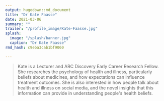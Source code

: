 ```yaml
---
output: hugodown::md_document
title: "Dr Kate Faasse"
date: 2021-03-06
summary: ""
trailer: "/profile_image/Kate-Faasse.jpg"
splash:
  image: "/splash/banner.jpg"
  caption: "Dr Kate Faasse"
rmd_hash: c9eba3cab1bf9060

---
```


> Kate is a Lecturer and ARC Discovery Early Career Research Fellow. She researches the psychology of health and illness, particularly beliefs about medicines, and how expectations can influence treatment outcomes. She is also interested in how people talk about health and illness on social media, and the novel insights that this information can provide in understanding people's health beliefs.

